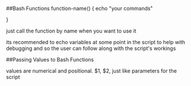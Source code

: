 ##Bash Functions
function-name() {
  echo "your commands"

}

just call the function by name when you want to use it

its recommended to echo variables at some point in the script to help with debugging and so the user can follow along with the script's workings

##Passing Values to Bash Functions

values are numerical and positional. $1, $2, just like parameters for the script

